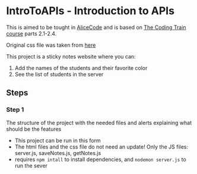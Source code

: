# IntroToAPIs - Introduction to APIs
This is aimed to be tought in [AliceCode](https://alicecode.org/en) and is based
 on [The Coding Train course](https://www.youtube.com/playlist?list=PLRqwX-V7Uu6YxDKpFzf_2D84p0cyk4T7X) parts 2.1-2.4.

Original css file was taken from [here](https://code.tutsplus.com/tutorials/create-a-sticky-note-effect-in-5-easy-steps-with-css3-and-html5--net-13934)

This project is a sticky notes website where you can:
1. Add the names of the students and their favorite color
1. See the list of students in the server

## Steps
### Step 1
The structure of the project with the needed files and alerts explaining what should be the features
* This project can be run in this form
* The html files and the css file do not need an update! Only the JS files: server.js, saveNotes.js, getNotes.js
* requires `npm intall` to install dependencies, and `nodemon server.js` to run the sever